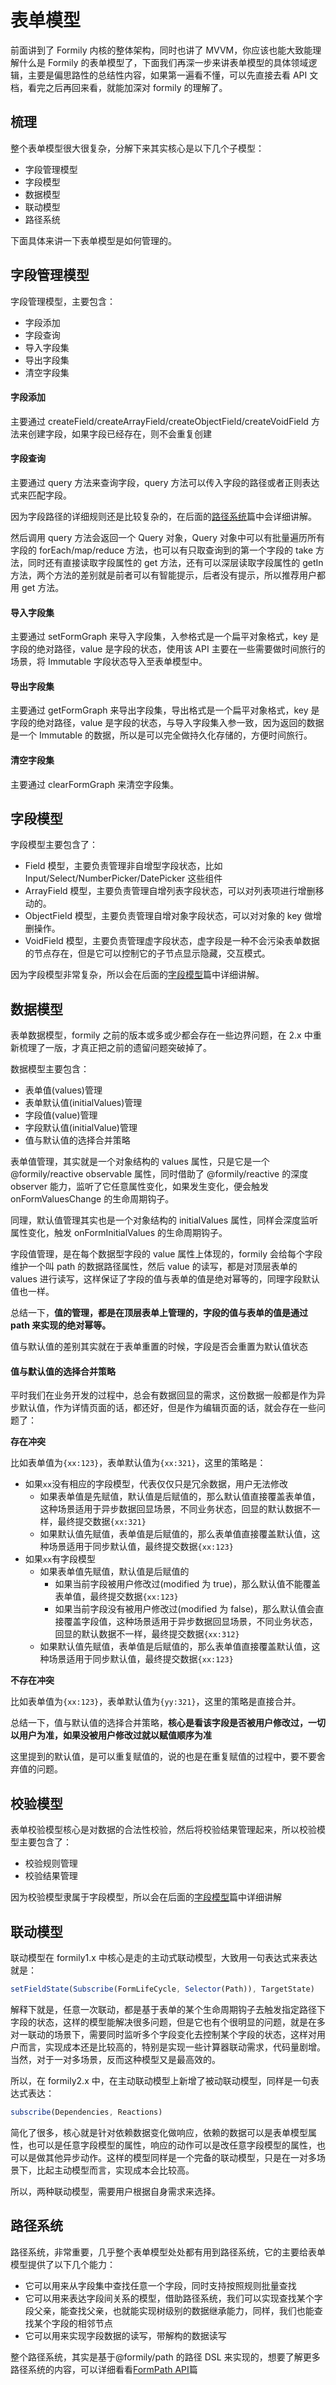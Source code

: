 # 表单模型

前面讲到了 Formily 内核的整体架构，同时也讲了 MVVM，你应该也能大致能理解什么是 Formily 的表单模型了，下面我们再深一步来讲表单模型的具体领域逻辑，主要是偏思路性的总结性内容，如果第一遍看不懂，可以先直接去看 API 文档，看完之后再回来看，就能加深对 formily 的理解了。

## 梳理

整个表单模型很大很复杂，分解下来其实核心是以下几个子模型：

- 字段管理模型
- 字段模型
- 数据模型
- 联动模型
- 路径系统

下面具体来讲一下表单模型是如何管理的。

## 字段管理模型

字段管理模型，主要包含：

- 字段添加
- 字段查询
- 导入字段集
- 导出字段集
- 清空字段集

#### 字段添加

主要通过 createField/createArrayField/createObjectField/createVoidField 方法来创建字段，如果字段已经存在，则不会重复创建

#### 字段查询

主要通过 query 方法来查询字段，query 方法可以传入字段的路径或者正则表达式来匹配字段。

因为字段路径的详细规则还是比较复杂的，在后面的[路径系统](/guide/path)篇中会详细讲解。

然后调用 query 方法会返回一个 Query 对象，Query 对象中可以有批量遍历所有字段的 forEach/map/reduce 方法，也可以有只取查询到的第一个字段的 take 方法，同时还有直接读取字段属性的 get 方法，还有可以深层读取字段属性的 getIn 方法，两个方法的差别就是前者可以有智能提示，后者没有提示，所以推荐用户都用 get 方法。

#### 导入字段集

主要通过 setFormGraph 来导入字段集，入参格式是一个扁平对象格式，key 是字段的绝对路径，value 是字段的状态，使用该 API 主要在一些需要做时间旅行的场景，将 Immutable 字段状态导入至表单模型中。

#### 导出字段集

主要通过 getFormGraph 来导出字段集，导出格式是一个扁平对象格式，key 是字段的绝对路径，value 是字段的状态，与导入字段集入参一致，因为返回的数据是一个 Immutable 的数据，所以是可以完全做持久化存储的，方便时间旅行。

#### 清空字段集

主要通过 clearFormGraph 来清空字段集。

## 字段模型

字段模型主要包含了：

- Field 模型，主要负责管理非自增型字段状态，比如 Input/Select/NumberPicker/DatePicker 这些组件
- ArrayField 模型，主要负责管理自增列表字段状态，可以对列表项进行增删移动的。
- ObjectField 模型，主要负责管理自增对象字段状态，可以对对象的 key 做增删操作。
- VoidField 模型，主要负责管理虚字段状态，虚字段是一种不会污染表单数据的节点存在，但是它可以控制它的子节点显示隐藏，交互模式。

因为字段模型非常复杂，所以会在后面的[字段模型](/guide/field)篇中详细讲解。

## 数据模型

表单数据模型，formily 之前的版本或多或少都会存在一些边界问题，在 2.x 中重新梳理了一版，才真正把之前的遗留问题突破掉了。

数据模型主要包含：

- 表单值(values)管理
- 表单默认值(initialValues)管理
- 字段值(value)管理
- 字段默认值(initialValue)管理
- 值与默认值的选择合并策略

表单值管理，其实就是一个对象结构的 values 属性，只是它是一个 @formily/reactive observable 属性，同时借助了 @formily/reactive 的深度 observer 能力，监听了它任意属性变化，如果发生变化，便会触发 onFormValuesChange 的生命周期钩子。

同理，默认值管理其实也是一个对象结构的 initialValues 属性，同样会深度监听属性变化，触发 onFormInitialValues 的生命周期钩子。

字段值管理，是在每个数据型字段的 value 属性上体现的，formily 会给每个字段维护一个叫 path 的数据路径属性，然后 value 的读写，都是对顶层表单的 values 进行读写，这样保证了字段的值与表单的值是绝对幂等的，同理字段默认值也一样。

总结一下，**值的管理，都是在顶层表单上管理的，字段的值与表单的值是通过 path 来实现的绝对幂等。**

<Alert>

值与默认值的差别其实就在于表单重置的时候，字段是否会重置为默认值状态

</Alert>

#### 值与默认值的选择合并策略

平时我们在业务开发的过程中，总会有数据回显的需求，这份数据一般都是作为异步默认值，作为详情页面的话，都还好，但是作为编辑页面的话，就会存在一些问题了：

**存在冲突**

比如表单值为`{xx:123}`，表单默认值为`{xx:321}`，这里的策略是：

- 如果`xx`没有相应的字段模型，代表仅仅只是冗余数据，用户无法修改
  - 如果表单值是先赋值，默认值是后赋值的，那么默认值直接覆盖表单值，这种场景适用于异步数据回显场景，不同业务状态，回显的默认数据不一样，最终提交数据`{xx:321}`
  - 如果默认值先赋值，表单值是后赋值的，那么表单值直接覆盖默认值，这种场景适用于同步默认值，最终提交数据`{xx:123}`
- 如果`xx`有字段模型
  - 如果表单值先赋值，默认值是后赋值的
    - 如果当前字段被用户修改过(modified 为 true)，那么默认值不能覆盖表单值，最终提交数据`{xx:123}`
    - 如果当前字段没有被用户修改过(modified 为 false)，那么默认值会直接覆盖字段值，这种场景适用于异步数据回显场景，不同业务状态，回显的默认数据不一样，最终提交数据`{xx:312}`
  - 如果默认值先赋值，表单值是后赋值的，那么表单值直接覆盖默认值，这种场景适用于同步默认值，最终提交数据`{xx:123}`

**不存在冲突**

比如表单值为`{xx:123}`，表单默认值为`{yy:321}`，这里的策略是直接合并。

总结一下，值与默认值的选择合并策略，**核心是看该字段是否被用户修改过，一切以用户为准，如果没被用户修改过就以赋值顺序为准**

<Alert>

这里提到的默认值，是可以重复赋值的，说的也是在重复赋值的过程中，要不要舍弃值的问题。

</Alert>

## 校验模型

表单校验模型核心是对数据的合法性校验，然后将校验结果管理起来，所以校验模型主要包含了：

- 校验规则管理
- 校验结果管理

因为校验模型隶属于字段模型，所以会在后面的[字段模型](/guide/field#校验规则)篇中详细讲解

## 联动模型

联动模型在 formily1.x 中核心是走的主动式联动模型，大致用一句表达式来表达就是：

```ts
setFieldState(Subscribe(FormLifeCycle, Selector(Path)), TargetState)
```

解释下就是，任意一次联动，都是基于表单的某个生命周期钩子去触发指定路径下字段的状态，这样的模型能解决很多问题，但是它也有个很明显的问题，就是在多对一联动的场景下，需要同时监听多个字段变化去控制某个字段的状态，这样对用户而言，实现成本还是比较高的，特别是实现一些计算器联动需求，代码量剧增。当然，对于一对多场景，反而这种模型又是最高效的。

所以，在 formily2.x 中，在主动联动模型上新增了被动联动模型，同样是一句表达式表达：

```ts
subscribe(Dependencies, Reactions)
```

简化了很多，核心就是针对依赖数据变化做响应，依赖的数据可以是表单模型属性，也可以是任意字段模型的属性，响应的动作可以是改任意字段模型的属性，也可以是做其他异步动作。这样的模型同样是一个完备的联动模型，只是在一对多场景下，比起主动模型而言，实现成本会比较高。

所以，两种联动模型，需要用户根据自身需求来选择。

## 路径系统

路径系统，非常重要，几乎整个表单模型处处都有用到路径系统，它的主要给表单模型提供了以下几个能力：

- 它可以用来从字段集中查找任意一个字段，同时支持按照规则批量查找
- 它可以用来表达字段间关系的模型，借助路径系统，我们可以实现查找某个字段父亲，能查找父亲，也就能实现树级别的数据继承能力，同样，我们也能查找某个字段的相邻节点
- 它可以用来实现字段数据的读写，带解构的数据读写

整个路径系统，其实是基于@formily/path 的路径 DSL 来实现的，想要了解更多路径系统的内容，可以详细看看[FormPath API](/api/entry/form-path)篇
